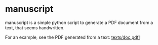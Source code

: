 # manuscript

manuscript is a simple python script to generate a PDF document from a text, that seems handwritten.

For an example, see the PDF generated from a text: [texts/doc.pdf!](texts/doc.pdf)
